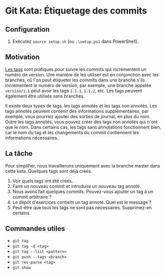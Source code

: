 # Git Kata: Étiquetage des commits

## Configuration

1. Exécutez `source setup.sh` (ou `.\setup.ps1` dans PowerShell).

## Motivation

[Les tags](https://git-scm.com/book/en/v2/Git-Basics-Tagging) sont pratiques pour suivre les commits qui incrémentent un numéro de version. Une manière de les utiliser est en conjonction avec les branches, où l'on peut étiqueter les commits dans une branche s'ils incrémentent le numéro de version, par exemple, une branche appelée `version/1.1` peut avoir les tags `1.1.1`, `1.1.2`, etc. Les tags peuvent également être utilisés sans branches.

Il existe deux types de tags, les tags annotés et les tags non annotés. Les tags annotés peuvent contenir des informations supplémentaires, par exemple, vous pourriez ajouter des sorties de journal, en plus du nom. Outre les tags annotés, vous pouvez créer des tags non annotés qui n'ont que le nom. Dans certains cas, les tags sans annotations fonctionnent bien, car le nom du tag et les changements du commit contiennent les informations nécessaires.

## La tâche

Pour simplifier, nous travaillerons uniquement avec la branche master dans cette kata. Quelques tags sont déjà créés.

1. Voir quels tags ont été créés.
2. Faire un nouveau commit et introduire un nouveau tag annoté.
3. Nous avons fait quelques commits. Pouvez-vous ajouter un tag à un commit arbitraire ?
4. Le dépôt d'exercices contient un tag annoté. Quel est le message ?
5. Peut-être que tous les tags ne sont pas nécessaires. Supprimez-en certains.

## Commandes utiles

- `git tag`
- `git tag -d <tag>`
- `git tag --list <pattern>`
- `git push --tags <branch>`
- `git rev-parse <tag>`
- `git show`